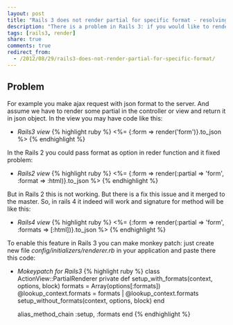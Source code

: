 ```yaml
---
layout: post
title: "Rails 3 does not render partial for specific format - resolving issue"
description: "There is a problem in Rails 3: if you would like to render for example html format for partial in ajax request you won't manage it in Rails 3. In this post I will describe how to avoid this problem"
tags: [rails3, render]
share: true
comments: true
redirect_from:
  - /2012/08/29/rails3-does-not-render-partial-for-specific-format/
---
```



## Problem

For example you make ajax request with json format to the server. And assume we have to render some partial in the controller or view and return it in json object. In the view you may have code like this:

+ *Rails3 view*
{% highlight ruby %}
<%= {:form => render('form')}.to_json %>
{% endhighlight %}

In the Rails 2 you could pass format as option in reder function and it fixed problem:

+ *Rails2 view*
{% highlight ruby %}
<%= {:form => render(:partial => 'form', :format => :html)}.to_json %>
{% endhighlight %}

But in Rails 2 this is not working. But there is a fix this issue and it merged to the master. So, in rails 4 it indeed will work and signature for method will be like this:

+ *Rails4 view*
{% highlight ruby %}
<%= {:form => render(:partial => 'form', :formats => [:html])}.to_json %>
{% endhighlight %}

To enable this feature in Rails 3 you can make monkey patch: just create new file *config/initializers/renderer.rb* in your application and paste there this code:

+ *Mokeypatch for Rails3*
{% highlight ruby %}
class ActionView::PartialRenderer
  private
  def setup_with_formats(context, options, block)
    formats = Array(options[:formats])
    @lookup_context.formats = formats | @lookup_context.formats
    setup_without_formats(context, options, block)
  end

  alias_method_chain :setup, :formats
end
{% endhighlight %}

